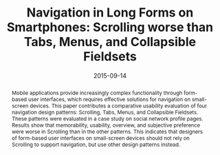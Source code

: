 ---
abstract: 'Mobile applications provide increasingly complex functionality through
  form-based user interfaces, which requires effective solutions for navigation on
  small-screen devices. This paper contributes a comparative usability evaluation
  of four navigation design patterns: Scrolling, Tabs, Menus, and Collapsible Fieldsets.
  These patterns were evaluated in a case study on social network profile pages. Results
  show that memorability, usability, overview, and subjective preference were worse
  in Scrolling than in the other patterns. This indicates that designers of form-based
  user interfaces on small-screen devices should not rely on Scrolling to support
  navigation, but use other design patterns instead.'
authors:
- Johannes Harms
- Martina Kratky
- Christoph Wimmer
- Karin Kappel
- Thomas Grechenig
date: '2015-09-14'
featured: false
links:
- name: Publik
  url: https://publik.tuwien.ac.at/showentry.php?ID=246382&lang=2
publication_types:
- '1'
publishDate: '2015-09-14'
title: 'Navigation in Long Forms on Smartphones: Scrolling worse than Tabs, Menus,
  and Collapsible Fieldsets'
url_pdf: ''
---